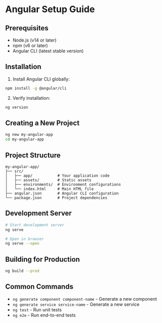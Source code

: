 # Angular Setup Guide

## Prerequisites
- Node.js (v14 or later)
- npm (v6 or later)
- Angular CLI (latest stable version)

## Installation

1. Install Angular CLI globally:
```bash
npm install -g @angular/cli
```

2. Verify installation:
```bash
ng version
```

## Creating a New Project
```bash
ng new my-angular-app
cd my-angular-app
```

## Project Structure
```
my-angular-app/
├── src/
│   ├── app/           # Your application code
│   ├── assets/        # Static assets
│   ├── environments/  # Environment configurations
│   └── index.html     # Main HTML file
├── angular.json       # Angular CLI configuration
└── package.json       # Project dependencies
```

## Development Server
```bash
# Start development server
ng serve

# Open in browser
ng serve --open
```

## Building for Production
```bash
ng build --prod
```

## Common Commands
- `ng generate component component-name` - Generate a new component
- `ng generate service service-name` - Generate a new service
- `ng test` - Run unit tests
- `ng e2e` - Run end-to-end tests
